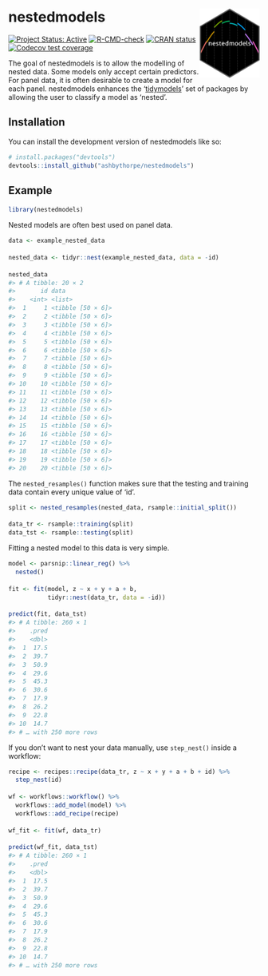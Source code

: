 
<!-- README.md is generated from README.Rmd. Please edit that file -->

# nestedmodels <img src="man/figures/logo.png" align="right" height="139" />

<!-- badges: start -->

[![Project Status:
Active](https://www.repostatus.org/badges/latest/active.svg)](https://www.repostatus.org/#active)
[![R-CMD-check](https://github.com/ashbythorpe/nestedmodels/actions/workflows/R-CMD-check.yaml/badge.svg)](https://github.com/ashbythorpe/nestedmodels/actions/workflows/R-CMD-check.yaml)
[![CRAN
status](https://www.r-pkg.org/badges/version/nestedmodels)](https://CRAN.R-project.org/package=nestedmodels)
[![Codecov test
coverage](https://codecov.io/gh/ashbythorpe/nestedmodels/branch/master/graph/badge.svg)](https://app.codecov.io/gh/ashbythorpe/nestedmodels?branch=master)
<!-- badges: end -->

The goal of nestedmodels is to allow the modelling of nested data. Some
models only accept certain predictors. For panel data, it is often
desirable to create a model for each panel. nestedmodels enhances the
‘[tidymodels](https://www.tidymodels.org/)’ set of packages by allowing
the user to classify a model as ‘nested’.

## Installation

You can install the development version of nestedmodels like so:

``` r
# install.packages("devtools")
devtools::install_github("ashbythorpe/nestedmodels")
```

## Example

``` r
library(nestedmodels)
```

Nested models are often best used on panel data.

``` r
data <- example_nested_data

nested_data <- tidyr::nest(example_nested_data, data = -id)

nested_data
#> # A tibble: 20 × 2
#>       id data             
#>    <int> <list>           
#>  1     1 <tibble [50 × 6]>
#>  2     2 <tibble [50 × 6]>
#>  3     3 <tibble [50 × 6]>
#>  4     4 <tibble [50 × 6]>
#>  5     5 <tibble [50 × 6]>
#>  6     6 <tibble [50 × 6]>
#>  7     7 <tibble [50 × 6]>
#>  8     8 <tibble [50 × 6]>
#>  9     9 <tibble [50 × 6]>
#> 10    10 <tibble [50 × 6]>
#> 11    11 <tibble [50 × 6]>
#> 12    12 <tibble [50 × 6]>
#> 13    13 <tibble [50 × 6]>
#> 14    14 <tibble [50 × 6]>
#> 15    15 <tibble [50 × 6]>
#> 16    16 <tibble [50 × 6]>
#> 17    17 <tibble [50 × 6]>
#> 18    18 <tibble [50 × 6]>
#> 19    19 <tibble [50 × 6]>
#> 20    20 <tibble [50 × 6]>
```

The `nested_resamples()` function makes sure that the testing and
training data contain every unique value of ‘id’.

``` r
split <- nested_resamples(nested_data, rsample::initial_split())

data_tr <- rsample::training(split)
data_tst <- rsample::testing(split)
```

Fitting a nested model to this data is very simple.

``` r
model <- parsnip::linear_reg() %>%
  nested()

fit <- fit(model, z ~ x + y + a + b, 
           tidyr::nest(data_tr, data = -id))

predict(fit, data_tst)
#> # A tibble: 260 × 1
#>    .pred
#>    <dbl>
#>  1  17.5
#>  2  39.7
#>  3  50.9
#>  4  29.6
#>  5  45.3
#>  6  30.6
#>  7  17.9
#>  8  26.2
#>  9  22.8
#> 10  14.7
#> # … with 250 more rows
```

If you don’t want to nest your data manually, use `step_nest()` inside a
workflow:

``` r
recipe <- recipes::recipe(data_tr, z ~ x + y + a + b + id) %>%
  step_nest(id)

wf <- workflows::workflow() %>%
  workflows::add_model(model) %>%
  workflows::add_recipe(recipe)

wf_fit <- fit(wf, data_tr)

predict(wf_fit, data_tst)
#> # A tibble: 260 × 1
#>    .pred
#>    <dbl>
#>  1  17.5
#>  2  39.7
#>  3  50.9
#>  4  29.6
#>  5  45.3
#>  6  30.6
#>  7  17.9
#>  8  26.2
#>  9  22.8
#> 10  14.7
#> # … with 250 more rows
```
